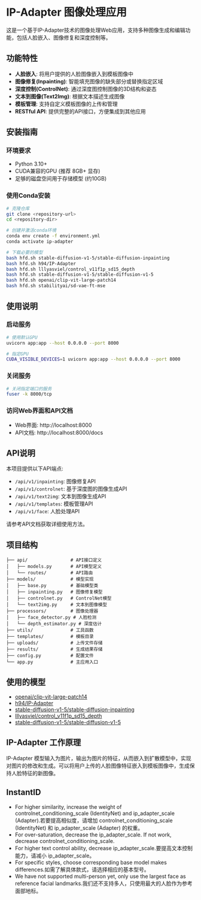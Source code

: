 # IP-Adapter 图像处理应用

这是一个基于IP-Adapter技术的图像处理Web应用，支持多种图像生成和编辑功能，包括人脸嵌入、图像修复和深度控制等。

## 功能特性

- **人脸嵌入**: 将用户提供的人脸图像嵌入到模板图像中
- **图像修复(Inpainting)**: 智能填充图像的缺失部分或替换指定区域
- **深度控制(ControlNet)**: 通过深度图控制图像的3D结构和姿态
- **文本到图像(Text2Img)**: 根据文本描述生成图像
- **模板管理**: 支持自定义模板图像的上传和管理
- **RESTful API**: 提供完整的API接口，方便集成到其他应用

## 安装指南

### 环境要求

- Python 3.10+
- CUDA兼容的GPU (推荐 8GB+ 显存)
- 足够的磁盘空间用于存储模型 (约10GB)

### 使用Conda安装

```bash
# 克隆仓库
git clone <repository-url>
cd <repository-dir>

# 创建并激活conda环境
conda env create -f environment.yml
conda activate ip-adapter

# 下载必要的模型
bash hfd.sh stable-diffusion-v1-5/stable-diffusion-inpainting
bash hfd.sh h94/IP-Adapter
bash hfd.sh lllyasviel/control_v11f1p_sd15_depth
bash hfd.sh stable-diffusion-v1-5/stable-diffusion-v1-5
bash hfd.sh openai/clip-vit-large-patch14
bash hfd.sh stabilityai/sd-vae-ft-mse
```

## 使用说明

### 启动服务

```bash
# 使用默认GPU
uvicorn app:app --host 0.0.0.0 --port 8000

# 指定GPU
CUDA_VISIBLE_DEVICES=1 uvicorn app:app --host 0.0.0.0 --port 8000
```

### 关闭服务

```bash
# 关闭指定端口的服务
fuser -k 8000/tcp
```

### 访问Web界面和API文档

- Web界面: http://localhost:8000
- API文档: http://localhost:8000/docs

## API说明

本项目提供以下API端点:

- `/api/v1/inpainting`: 图像修复API
- `/api/v1/controlnet`: 基于深度图的图像生成API
- `/api/v1/text2img`: 文本到图像生成API
- `/api/v1/templates`: 模板管理API
- `/api/v1/face`: 人脸处理API

请参考API文档获取详细使用方法。

## 项目结构

```
├── api/                # API接口定义
│   ├── models.py       # API模型定义
│   └── routes/         # API路由
├── models/             # 模型实现
│   ├── base.py         # 基础模型类
│   ├── inpainting.py   # 图像修复模型
│   ├── controlnet.py   # ControlNet模型
│   └── text2img.py     # 文本到图像模型
├── processors/         # 图像处理器
│   ├── face_detector.py # 人脸检测
│   └── depth_estimator.py # 深度估计
├── utils/              # 工具函数
├── templates/          # 模板目录
├── uploads/            # 上传文件存储
├── results/            # 生成结果存储
├── config.py           # 配置文件
└── app.py              # 主应用入口
```

## 使用的模型

- [openai/clip-vit-large-patch14](https://huggingface.co/openai/clip-vit-large-patch14)
- [h94/IP-Adapter](https://huggingface.co/h94/IP-Adapter)
- [stable-diffusion-v1-5/stable-diffusion-inpainting](https://huggingface.co/stable-diffusion-v1-5/stable-diffusion-inpainting)
- [lllyasviel/control_v11f1p_sd15_depth](https://huggingface.co/lllyasviel/control_v11f1p_sd15_depth)
- [stable-diffusion-v1-5/stable-diffusion-v1-5](https://huggingface.co/stable-diffusion-v1-5/stable-diffusion-v1-5)

## IP-Adapter 工作原理

IP-Adapter 模型输入为图片，输出为图片的特征，从而嵌入到扩散模型中，实现对图片的修改和生成。可以将用户上传的人脸图像特征嵌入到模板图像中，生成保持人脸特征的新图像。


## InstantID 
- For higher similarity, increase the weight of controlnet_conditioning_scale (IdentityNet) and ip_adapter_scale (Adapter).若要提高相似度，请增加 controlnet_conditioning_scale (IdentityNet) 和 ip_adapter_scale (Adapter) 的权重。
- For over-saturation, decrease the ip_adapter_scale. If not work, decrease controlnet_conditioning_scale.
- For higher text control ability, decrease ip_adapter_scale.要提高文本控制能力，请减小 ip_adapter_scale。
- For specific styles, choose corresponding base model makes differences.如需了解具体款式，请选择相应的基本型号。
- We have not supported multi-person yet, only use the largest face as reference facial landmarks.我们还不支持多人，只使用最大的人脸作为参考面部地标。